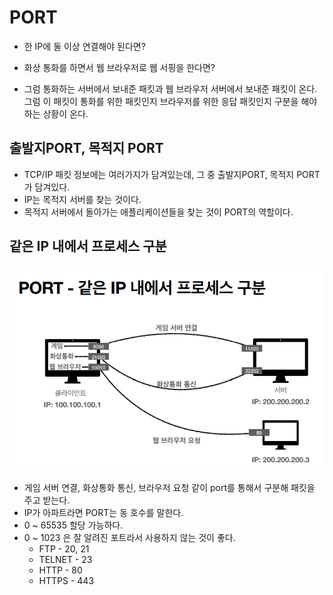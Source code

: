 # PORT
* 한 IP에 둘 이상 연결해야 된다면?

* 화상 통화를 하면서 웹 브라우저로 웹 서핑을 한다면?

* 그럼 통화하는 서버에서 보내준 패킷과 웹 브라우저 서버에서 보내준 패킷이 온다. 그럼 이 패킷이 통화를 위한 패킷인지 브라우저를 위한 응답 패킷인지 구분을 해야하는 상황이 온다.

## 출발지PORT, 목적지 PORT
* TCP/IP 패킷 정보에는 여러가지가 담겨있는데, 그 중 출발지PORT, 목적지 PORT가 담겨있다. 
* IP는 목적지 서버를 찾는 것이다.
* 목적지 서버에서 돌아가는 애플리케이션들을 찾는 것이 PORT의 역할이다.

## 같은 IP 내에서 프로세스 구분
![port](./img/port.png)
* 게임 서버 연결, 화상통화 통신, 브라우저 요청 같이 port를 통해서 구분해 패킷을 주고 받는다.
* IP가 아파트라면 PORT는 동 호수를 말한다.
* 0 ~ 65535 할당 가능하다.
* 0 ~ 1023 은 잘 알려진 포트라서 사용하지 않는 것이 좋다.
    * FTP - 20, 21
    * TELNET - 23
    * HTTP - 80
    * HTTPS - 443